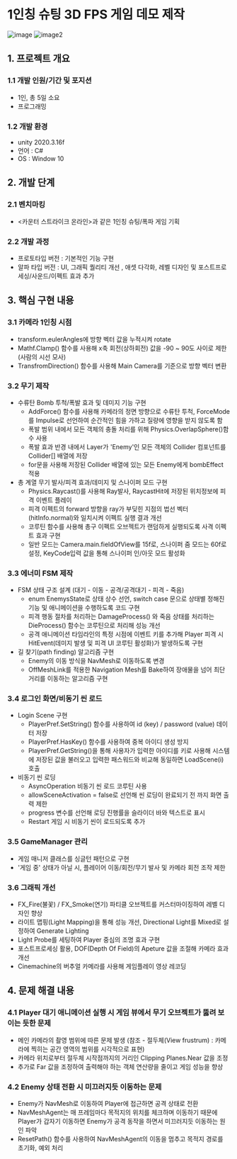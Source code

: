 # 1인칭 슈팅 3D FPS 게임 데모 제작
![image](https://user-images.githubusercontent.com/90877724/157864897-52178650-07ac-4e6b-ab39-6a328bfa0cde.png)
![image2](https://user-images.githubusercontent.com/90877724/157864908-e0527e30-0df9-47ec-9925-e84bfcaca781.png)
## 1. 프로젝트 개요
### 1.1 개발 인원/기간 및 포지션
- 1인, 총 5일 소요
- 프로그래밍
### 1.2 개발 환경
- unity 2020.3.16f
- 언어 : C#
- OS : Window 10			
## 2. 개발 단계
### 2.1 벤치마킹
- <카운터 스트라이크 온라인>과 같은 1인칭 슈팅/폭파 게임 기획 
### 2.2 개발 과정
 - 프로토타입 버전 : 기본적인 기능 구현
 - 알파 타입 버전 : UI, 그래픽 퀄리티 개선 , 애셋 다각화, 레벨 디자인 및 포스트프로세싱/사운드/이펙트 효과 추가
## 3. 핵심 구현 내용 
### 3.1 카메라 1인칭 시점
- transform.eulerAngles에 방향 벡터 값을 누적시켜 rotate
- Mathf.Clamp() 함수를 사용해 x축 회전(상하회전) 값을 -90 ~ 90도 사이로 제한(사람의 시선 모사)
- TransfromDirection() 함수를 사용해 Main Camera를 기준으로 방향 벡터 변환
### 3.2 무기 제작
- 수류탄 Bomb 투척/폭발 효과 및 데미지 기능 구현
	+ AddForce() 함수를 사용해 카메라의 정면 방향으로 수류탄 투척, ForceMode를 Impulse로 선언하여 순간적인 힘을 가하고 질량에 영향을 받지 않도록 함
	+ 폭발 범위 내에서 모든 객체의 충돌 처리를 위해 Physics.OverlapSphere()함수 사용
	+ 폭발 효과 반경 내에서 Layer가 'Enemy'인 모든 객체의 Collider 컴포넌트를 Collider[] 배열에 저장
	+ for문을 사용해 저장된 Collider 배열에 있는 모든 Enemy에게 bombEffect 적용
- 총 계열 무기 발사/피격 효과/데미지 및 스나이퍼 모드 구현
	+ Physics.Raycast()를 사용해 Ray발사, RaycastHit에 저장된 위치정보에 피격 이벤트 플레이
	+ 피격 이펙트의 forward 방향을 ray가 부딪힌 지점의 법선 벡터(hitInfo.normal)와 일치시켜 이펙트 실행 결과 개선 
	+ 코루틴 함수를 사용해 총구 이펙트 오브젝트가 랜덤하게 실행되도록 사격 이펙트 효과 구현 
	+ 일반 모드는 Camera.main.fieldOfView를 15f로, 스나이퍼 줌 모드는 60f로 설정, KeyCode입력 값을 통해 스나이퍼 인/아웃 모드 활성화
### 3.3 에너미 FSM 제작
- FSM 상태 구조 설계 (대기 - 이동 - 공격/공격대기 - 피격 - 죽음)
	+ enum EnemysState로 상태 상수 선언, switch case 문으로 상태별 정해진 기능 및 애니메이션을 수행하도록 코드 구현
	+ 피격 행동 절차를 처리하는 DamageProcess() 와 죽음 상태를 처리하는 DieProcess() 함수는 코루틴으로 처리해 성능 개선
	+ 공격 애니메이션 타임라인의 특정 시점에 이벤트 키를 추가해 Player 피격 시 HitEvent(데미지 발생 및 피격 UI 코루틴 활성화)가 발생하도록 구현
- 길 찾기(path finding) 알고리즘 구현 
	+ Enemy의 이동 방식을 NavMesh로 이동하도록 변경
	+ OffMeshLink를 적용한 Navigation Mesh를 Bake하여 장애물을 넘어 최단 거리를 이동하는 알고리즘 구현
### 3.4 로그인 화면/비동기 씬 로드
- Login Scene 구현
	+ PlayerPref.SetString() 함수를 사용하여 id (key) / password (value) 데이터 저장
	+ PlayerPref.HasKey() 함수를 사용하여 중복 아이디 생성 방지
	+ PlayerPref.GetString()을 통해 사용자가 입력한 아이디를 키로 사용해 시스템에 저장된 값을 불러오고 입력한 패스워드와 비교해 동일하면 LoadScene(i) 호출
- 비동기 씬 로딩 
	+ AsyncOperation 비동기 씬 로드 코루틴 사용
	+ allowSceneActivation = false로 선언해 씬 로딩이 완료되기 전 까지 화면 출력 제한
	+ progress 변수를 선언해 로딩 진행률을 슬라이더 바와 텍스트로 표시
	+ Restart 게임 시 비동기 씬이 로드되도록 추가
### 3.5 GameManager 관리
- 게임 매니저 클래스를 싱글턴 패턴으로 구현
- '게임 중' 상태가 아닐 시, 플레이어 이동/회전/무기 발사 및 카메라 회전 조작 제한
### 3.6 그래픽 개선
- FX_Fire(불꽃) / FX_Smoke(연기) 파티클 오브젝트를 커스터마이징하여 레벨 디자인 향상 
- 라이트 맵핑(Light Mapping)을 통해 성능 개선, Directional Light를 Mixed로 설정하여 Generate Lighting
- Light Probe를 세팅하여 Player 중심의 조명 효과 구현
- 포스트프로세싱 활용, DOF(Depth Of Field)의 Apeture 값을 조절해 카메라 효과 개선
- Cinemachine의 버추얼 카메라를 사용해 게임플레이 영상 레코딩
## 4. 문제 해결 내용
### 4.1 Player 대기 애니메이션 실행 시 게임 뷰에서 무기 오브젝트가 뚫려 보이는 듯한 문제
- 메인 카메라의 촬영 범위에 따른 문제 발생 (참조 - 절두체(View frustrum) : 카메라에 찍히는 공간 영역의 범위를 시각적으로 표현) 
- 카메라 위치로부터 절두체 시작점까지의 거리인 Clipping Planes.Near 값을 조정
- 추가로 Far 값을 조정하여 출력해야 하는 객체 연산량을 줄이고 게임 성능을 향상
### 4.2 Enemy 상태 전환 시 미끄러지듯 이동하는 문제
- Enemy가 NavMesh로 이동하여 Player에 접근하면 공격 상태로 전환
- NavMeshAgent는 매 프레임마다 목적지의 위치를 체크하며 이동하기 때문에 Player가 갑자기 이동하면 Enemy가 공격 동작을 하면서 미끄러지듯 이동하는 원인 파악 
- ResetPath() 함수를 사용하여 NavMeshAgent의 이동을 멈추고 목적지 경로를 초기화, 예외 처리
